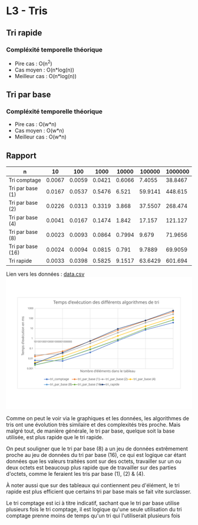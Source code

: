 # L3 - Tris

## Tri rapide
### Compléxité temporelle théorique
- Pire cas : O(n<sup>2</sup>)
- Cas moyen : O(n*log(n))
- Meilleur cas :  O(n*log(n))


## Tri par base
### Compléxité temporelle théorique
- Pire cas : O(w*n)
- Cas moyen : O(w*n)
- Meilleur cas : O(w*n)

## Rapport
|n                 |10      |100     |1000   |10000  |100000 |1000000|
|------------------|--------|--------|-------|-------|-------|-------|
|Tri comptage      |0.0067  |0.0059  |0.0421 |0.6066 |7.4055 |38.8467|
|Tri par base (1)  |0.0167  |0.0537	 |0.5476 |6.521  |59.9141|448.615|
|Tri par base (2)  |0.0226  |0.0313	 |0.3319 |3.868	 |37.5507|268.474|
|Tri par base (4)  |0.0041  |0.0167	 |0.1474 |1.842	 |17.157 |121.127|
|Tri par base (8)  |0.0023  |0.0093	 |0.0864 |0.7994 |9.679	 |71.9656|
|Tri par base (16) |0.0024  |0.0094	 |0.0815 |0.791	 |9.7889 |69.9059|
|Tri rapide        |0.0033  |0.0398  |0.5825 |9.1517 |63.6429|601.694|

Lien vers les données : [data.csv](csv/data.csv)
![data](svg/data.svg)

Comme on peut le voir via le graphiques et les données, les algorithmes de tris ont une évolution très similaire et des complexités très proche.
Mais malgré tout, de manière générale, le tri par base, quelque soit la base utilisée, est plus rapide que le tri rapide.

On peut souligner que le tri par base (8) a un jeu de données extrêmement proche au jeu de données du tri par base (16), ce qui est logique car étant données que les valeurs traitées sont sur des octets, travailler sur un ou deux octets est beaucoup plus rapide que de travailler sur des parties d'octets, comme le feraient les tris par base (1), (2) & (4). 

À noter aussi que sur des tableaux qui contiennent peu d'élément, le tri rapide est plus efficient que certains tri par base mais se fait vite surclasser.

Le tri comptage est ici à titre indicatif, sachant que le tri par base utilise plusieurs fois le tri comptage, il est logique qu'une seule utilisation du tri comptage prenne moins de temps qu'un tri qui l'utiliserait plusieurs fois
